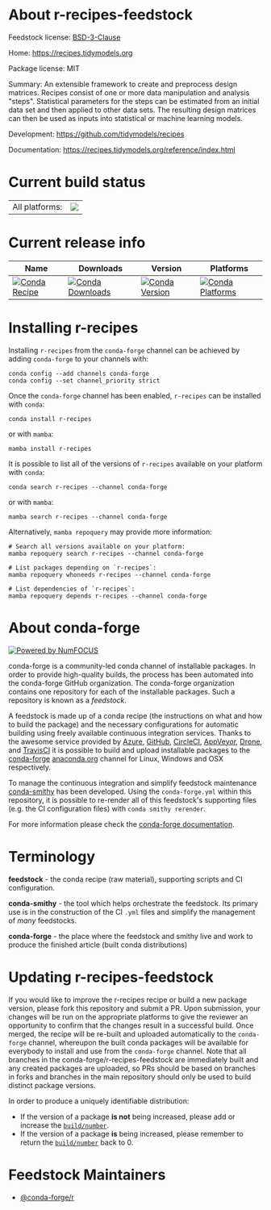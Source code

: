 About r-recipes-feedstock
=========================

Feedstock license: [BSD-3-Clause](https://github.com/conda-forge/r-recipes-feedstock/blob/main/LICENSE.txt)

Home: https://recipes.tidymodels.org

Package license: MIT

Summary: An extensible framework to create and preprocess  design matrices. Recipes consist of one or more data manipulation  and analysis "steps". Statistical parameters for the steps can  be estimated from an initial data set and then applied to  other data sets. The resulting design matrices can then be used  as inputs into statistical or machine learning models. 

Development: https://github.com/tidymodels/recipes

Documentation: https://recipes.tidymodels.org/reference/index.html

Current build status
====================


<table><tr><td>All platforms:</td>
    <td>
      <a href="https://dev.azure.com/conda-forge/feedstock-builds/_build/latest?definitionId=1525&branchName=main">
        <img src="https://dev.azure.com/conda-forge/feedstock-builds/_apis/build/status/r-recipes-feedstock?branchName=main">
      </a>
    </td>
  </tr>
</table>

Current release info
====================

| Name | Downloads | Version | Platforms |
| --- | --- | --- | --- |
| [![Conda Recipe](https://img.shields.io/badge/recipe-r--recipes-green.svg)](https://anaconda.org/conda-forge/r-recipes) | [![Conda Downloads](https://img.shields.io/conda/dn/conda-forge/r-recipes.svg)](https://anaconda.org/conda-forge/r-recipes) | [![Conda Version](https://img.shields.io/conda/vn/conda-forge/r-recipes.svg)](https://anaconda.org/conda-forge/r-recipes) | [![Conda Platforms](https://img.shields.io/conda/pn/conda-forge/r-recipes.svg)](https://anaconda.org/conda-forge/r-recipes) |

Installing r-recipes
====================

Installing `r-recipes` from the `conda-forge` channel can be achieved by adding `conda-forge` to your channels with:

```
conda config --add channels conda-forge
conda config --set channel_priority strict
```

Once the `conda-forge` channel has been enabled, `r-recipes` can be installed with `conda`:

```
conda install r-recipes
```

or with `mamba`:

```
mamba install r-recipes
```

It is possible to list all of the versions of `r-recipes` available on your platform with `conda`:

```
conda search r-recipes --channel conda-forge
```

or with `mamba`:

```
mamba search r-recipes --channel conda-forge
```

Alternatively, `mamba repoquery` may provide more information:

```
# Search all versions available on your platform:
mamba repoquery search r-recipes --channel conda-forge

# List packages depending on `r-recipes`:
mamba repoquery whoneeds r-recipes --channel conda-forge

# List dependencies of `r-recipes`:
mamba repoquery depends r-recipes --channel conda-forge
```


About conda-forge
=================

[![Powered by
NumFOCUS](https://img.shields.io/badge/powered%20by-NumFOCUS-orange.svg?style=flat&colorA=E1523D&colorB=007D8A)](https://numfocus.org)

conda-forge is a community-led conda channel of installable packages.
In order to provide high-quality builds, the process has been automated into the
conda-forge GitHub organization. The conda-forge organization contains one repository
for each of the installable packages. Such a repository is known as a *feedstock*.

A feedstock is made up of a conda recipe (the instructions on what and how to build
the package) and the necessary configurations for automatic building using freely
available continuous integration services. Thanks to the awesome service provided by
[Azure](https://azure.microsoft.com/en-us/services/devops/), [GitHub](https://github.com/),
[CircleCI](https://circleci.com/), [AppVeyor](https://www.appveyor.com/),
[Drone](https://cloud.drone.io/welcome), and [TravisCI](https://travis-ci.com/)
it is possible to build and upload installable packages to the
[conda-forge](https://anaconda.org/conda-forge) [anaconda.org](https://anaconda.org/)
channel for Linux, Windows and OSX respectively.

To manage the continuous integration and simplify feedstock maintenance
[conda-smithy](https://github.com/conda-forge/conda-smithy) has been developed.
Using the ``conda-forge.yml`` within this repository, it is possible to re-render all of
this feedstock's supporting files (e.g. the CI configuration files) with ``conda smithy rerender``.

For more information please check the [conda-forge documentation](https://conda-forge.org/docs/).

Terminology
===========

**feedstock** - the conda recipe (raw material), supporting scripts and CI configuration.

**conda-smithy** - the tool which helps orchestrate the feedstock.
                   Its primary use is in the construction of the CI ``.yml`` files
                   and simplify the management of *many* feedstocks.

**conda-forge** - the place where the feedstock and smithy live and work to
                  produce the finished article (built conda distributions)


Updating r-recipes-feedstock
============================

If you would like to improve the r-recipes recipe or build a new
package version, please fork this repository and submit a PR. Upon submission,
your changes will be run on the appropriate platforms to give the reviewer an
opportunity to confirm that the changes result in a successful build. Once
merged, the recipe will be re-built and uploaded automatically to the
`conda-forge` channel, whereupon the built conda packages will be available for
everybody to install and use from the `conda-forge` channel.
Note that all branches in the conda-forge/r-recipes-feedstock are
immediately built and any created packages are uploaded, so PRs should be based
on branches in forks and branches in the main repository should only be used to
build distinct package versions.

In order to produce a uniquely identifiable distribution:
 * If the version of a package **is not** being increased, please add or increase
   the [``build/number``](https://docs.conda.io/projects/conda-build/en/latest/resources/define-metadata.html#build-number-and-string).
 * If the version of a package **is** being increased, please remember to return
   the [``build/number``](https://docs.conda.io/projects/conda-build/en/latest/resources/define-metadata.html#build-number-and-string)
   back to 0.

Feedstock Maintainers
=====================

* [@conda-forge/r](https://github.com/orgs/conda-forge/teams/r/)

